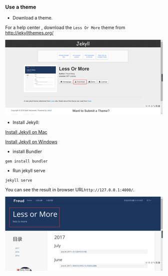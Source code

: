 <h3 id="4.1">Use a theme</h3>

- Download a theme.

For a help center , download the `Less Or More` theme from http://jekyllthemes.org/

![1556972713607](https://github.com/anotherrachel/HelpCenter/blob/master/technical_writing/help_center_example/photos/1556972713607.png)



- Install Jekyll:

[Install Jekyll on Mac](https://idratherbewriting.com/documentation-theme-jekyll/mydoc_install_jekyll_on_mac.html)

[Install Jekyll on Windows](https://idratherbewriting.com/documentation-theme-jekyll/mydoc_install_jekyll_on_windows.html)



- install Bundler

```
gem install bundler
```



- Run jekyll serve 

```
jekyll serve
```

You can see the result in browser URL`http://127.0.0.1:4000/`.

![1556976873233](https://github.com/anotherrachel/HelpCenter/blob/master/technical_writing/help_center_example/photos/1556977861439.png)
